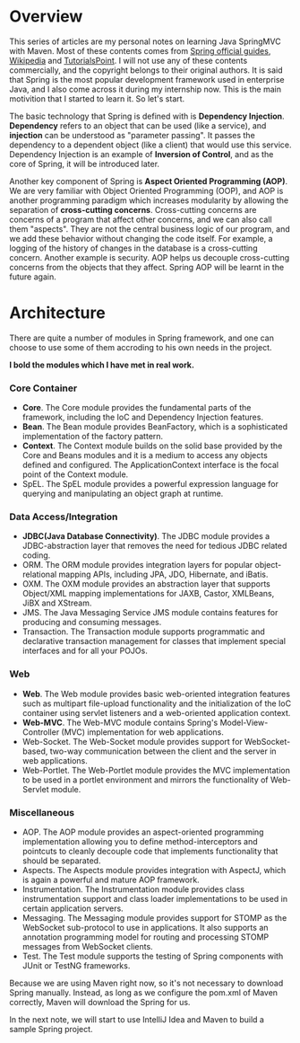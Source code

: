 
# Overview

<p>This series of articles are my personal notes on learning Java SpringMVC with Maven. Most of these contents comes from <a href="https://spring.io/guides">Spring official guides</a>, <a href="https://en.wikipedia.org/wiki/Main_Page">Wikipedia</a> and <a href="https://www.tutorialspoint.com/spring/index.htm">TutorialsPoint</a>. I will not use any of these contents commercially, and the copyright belongs to their original authors. It is said that Spring is the most popular development framework used in enterprise Java, and I also come across it during my internship now. This is the main motivition that I started to learn it. So let's start.</p>

<p>The basic technology that Spring is defined with is <b>Dependency Injection</b>. <b>Dependency</b> refers to an object that can be used (like a service), and <b>injection</b> can be understood as "parameter passing". It passes the dependency to a dependent object (like a client) that would use this service. Dependency Injection is an example of <b>Inversion of Control</b>, and as the core of Spring, it will be introduced later.</p>

<p>Another key component of Spring is <b>Aspect Oriented Programming (AOP)</b>. We are very familiar with Object Oriented Programming (OOP), and AOP is another programming paradigm which increases modularity by allowing the separation of <b>cross-cutting concerns</b>. Cross-cutting concerns are concerns of a program that affect other concerns, and we can also call them "aspects". They are not the central business logic of our program, and we add these behavior without changing the code itself. For example, a logging of the history of changes in the database is a cross-cutting concern. Another example is security. AOP helps us decouple cross-cutting concerns from the objects that they affect. Spring AOP will be learnt in the future again.</p>

<h1>Architecture</h1>
There are quite a number of modules in Spring framework, and one can choose to use some of them accroding to his own needs in the project.

<b>I bold the modules which I have met in real work.</b>

<h3>Core Container</h3>
<ul>
	<li><b>Core</b>. The Core module provides the fundamental parts of the framework, including the IoC and Dependency Injection features.</li>
	<li><b>Bean</b>. The Bean module provides BeanFactory, which is a sophisticated implementation of the factory pattern.</li>
	<li><b>Context</b>. The Context module builds on the solid base provided by the Core and Beans modules and it is a medium to access any objects defined and configured. The ApplicationContext interface is the focal point of the Context module.</li>
	<li>SpEL. The SpEL module provides a powerful expression language for querying and manipulating an object graph at runtime.</li>
</ul>

<h3>Data Access/Integration</h3>
<ul>
	<li><b>JDBC(Java Database Connectivity)</b>. The JDBC module provides a JDBC-abstraction layer that removes the need for tedious JDBC related coding.</li>
	<li>ORM. The ORM module provides integration layers for popular object-relational mapping APIs, including JPA, JDO, Hibernate, and iBatis.</li>
	<li>OXM. The OXM module provides an abstraction layer that supports Object/XML mapping implementations for JAXB, Castor, XMLBeans, JiBX and XStream.</li>
	<li>JMS. The Java Messaging Service JMS module contains features for producing and consuming messages.</li>
	<li>Transaction. The Transaction module supports programmatic and declarative transaction management for classes that implement special interfaces and for all your POJOs.</li>
</ul>

<h3>Web</h3>
<ul>
	<li><b>Web</b>. The Web module provides basic web-oriented integration features such as multipart file-upload functionality and the initialization of the IoC container using servlet listeners and a web-oriented application context.</li>
	<li><b>Web-MVC</b>. The Web-MVC module contains Spring's Model-View-Controller (MVC) implementation for web applications.</li>
	<li>Web-Socket. The Web-Socket module provides support for WebSocket-based, two-way communication between the client and the server in web applications.</li>
	<li>Web-Portlet. The Web-Portlet module provides the MVC implementation to be used in a portlet environment and mirrors the functionality of Web-Servlet module.</li>
</ul>

<h3>Miscellaneous</h3>
<ul>
	<li>AOP. The AOP module provides an aspect-oriented programming implementation allowing you to define method-interceptors and pointcuts to cleanly decouple code that implements functionality that should be separated.</li>
	<li>Aspects. The Aspects module provides integration with AspectJ, which is again a powerful and mature AOP framework.</li>
	<li>Instrumentation. The Instrumentation module provides class instrumentation support and class loader implementations to be used in certain application servers.</li>
	<li>Messaging. The Messaging module provides support for STOMP as the WebSocket sub-protocol to use in applications. It also supports an annotation programming model for routing and processing STOMP messages from WebSocket clients.
	<li>Test. The Test module supports the testing of Spring components with JUnit or TestNG frameworks.</li>
</li>
</ul>

<p>Because we are using Maven right now, so it's not necessary to download Spring manually. Instead, as long as we configure the pom.xml of Maven correctly, Maven will download the Spring for us.</p>

<p>In the next note, we will start to use IntelliJ Idea and Maven to build a sample Spring project.</p>
